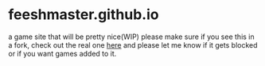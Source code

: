 # feeshmaster.github.io
a game site that will be pretty nice(WIP)
please make sure if you see this in a fork, check out the real one [here](https://github.com/feeshmaster/feeshmaster.github.io) and please let me know if it gets blocked or if you want games added to it.
